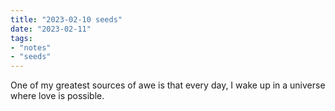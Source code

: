 ```yaml
---
title: "2023-02-10 seeds"
date: "2023-02-11"
tags:
- "notes"
- "seeds"
---
```


One of my greatest sources of awe is that every day, I wake up in a universe where love is possible.